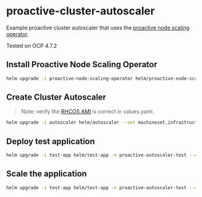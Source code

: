 # proactive-cluster-autoscaler

Example proactive cluster autoscaler that uses the [proactive node scaling operator](https://github.com/redhat-cop/proactive-node-scaling-operator).

Tested on OCP 4.7.2

## Install Proactive Node Scaling Operator

```sh
helm upgrade -i proactive-node-scaling-operator helm/proactive-node-scaling-operator -n openshift-operators
```

## Create Cluster Autoscaler

> Note: verify the [RHCOS AMI](https://access.redhat.com/documentation/en-us/openshift_container_platform/4.7/html/installing/installing-on-aws#installation-aws-user-infra-rhcos-ami_installing-restricted-networks-aws) is correct in values.yaml.

```sh
helm upgrade -i autoscaler helm/autoscaler --set machineset.infrastructure_id=$(oc get -o jsonpath='{.status.infrastructureName}{"\n"}' infrastructure cluster) -n proactive-autoscaler-test --create-namespace
```

## Deploy test application

```sh
helm upgrade -i test-app helm/test-app -n proactive-autoscaler-test --create-namespace
```

## Scale the application

```sh
helm upgrade -i test-app helm/test-app -n proactive-autoscaler-test --set machineset.replicas=10
```
